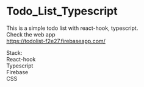 # Todo_List_Typescript
This is a simple todo list with react-hook, typescript.<br>
Check the web app<br>
https://todolist-f2e27.firebaseapp.com/

Stack:<br>
React-hook<br>
Typescript<br>
Firebase<br>
CSS<br>

